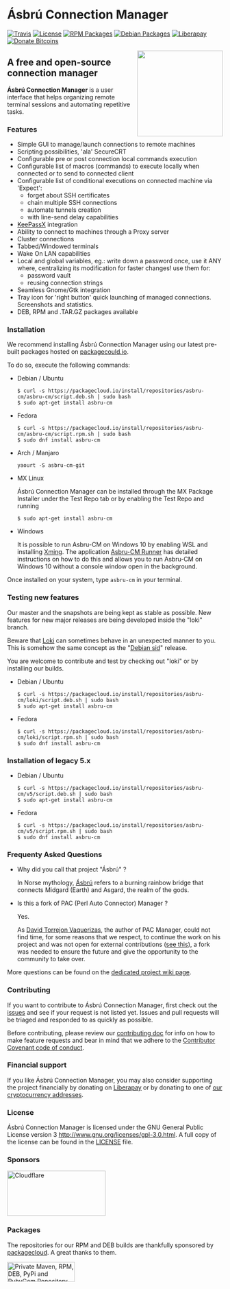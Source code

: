 # Ásbrú Connection Manager

[![Travis][travis-badge]][travis-url]
[![License][license-badge]][license-url]
[![RPM Packages][rpm-badge]][rpm-url]
[![Debian Packages][deb-badge]][deb-url]
[![Liberapay][liberapay-badge]][liberapay-url]
[![Donate Bitcoins][bitcoin-badge]][bitcoin-url]

[<img src="https://www.asbru-cm.net/assets/img/asbru-logo-200.png" align="right" width="200px" height="200px" />](https://asbru-cm.net)

## A free and open-source connection manager

**Ásbrú Connection Manager** is a user interface that helps organizing remote terminal sessions and automating repetitive tasks.

### Features

- Simple GUI to manage/launch connections to remote machines
- Scripting possibilities, 'ala' SecureCRT
- Configurable pre or post connection local commands execution
- Configurable list of macros (commands) to execute locally when connected or to send to connected client
- Configurable list of conditional executions on connected machine via 'Expect':
  - forget about SSH certificates
  - chain multiple SSH connections
  - automate tunnels creation
  - with line-send delay capabilities
- [KeePassX](https://www.keepassx.org/) integration
- Ability to connect to machines through a Proxy server
- Cluster connections
- Tabbed/Windowed terminals
- Wake On LAN capabilities
- Local and global variables, eg.: write down a password once, use it ANY where, centralizing its modification for faster changes! use them for:
  - password vault
  - reusing connection strings
- Seamless Gnome/Gtk integration
- Tray icon for 'right button' quick launching of managed connections. Screenshots and statistics.
- DEB, RPM and .TAR.GZ packages available

### Installation

We recommend installing Ásbrú Connection Manager using our latest pre-built packages hosted on [packagecould.io](https://packagecloud.io/).

To do so, execute the following commands:

- Debian / Ubuntu

  ````
  $ curl -s https://packagecloud.io/install/repositories/asbru-cm/asbru-cm/script.deb.sh | sudo bash
  $ sudo apt-get install asbru-cm
  ````

- Fedora

  ````
  $ curl -s https://packagecloud.io/install/repositories/asbru-cm/asbru-cm/script.rpm.sh | sudo bash
  $ sudo dnf install asbru-cm
  ````

- Arch / Manjaro

  ````
  yaourt -S asbru-cm-git
  ````
  
- MX Linux

  Ásbrú Connection Manager can be installed through the MX Package Installer under the Test Repo tab
  or by enabling the Test Repo and running
  ````
  $ sudo apt-get install asbru-cm
  ````
  
- Windows

  It is possible to run Asbru-CM on Windows 10 by enabling WSL and installing [Xming](http://www.straightrunning.com/XmingNotes/).
  The application [Asbru-CM Runner](https://github.com/SegiH/Asbru-CM-Runner) has detailed instructions on how to do this and allows you to run Asbru-CM on Windows 10 without a console window open in the background.
  
Once installed on your system, type ````asbru-cm```` in your terminal.

### Testing new features

Our master and the snapshots are being kept as stable as possible. New features for new major releases are being developed inside the "loki" branch.

Beware that [Loki](https://en.wikipedia.org/wiki/Loki) can sometimes behave in an unexpected manner to you.  This is somehow the same concept as the "[Debian sid](https://www.debian.org/releases/sid/)" release.

You are welcome to contribute and test by checking out "loki" or by installing our builds.

- Debian / Ubuntu

  ````
  $ curl -s https://packagecloud.io/install/repositories/asbru-cm/loki/script.deb.sh | sudo bash
  $ sudo apt-get install asbru-cm
  ````

- Fedora

  ````
  $ curl -s https://packagecloud.io/install/repositories/asbru-cm/loki/script.rpm.sh | sudo bash
  $ sudo dnf install asbru-cm
  ````


### Installation of legacy 5.x

- Debian / Ubuntu

  ````
  $ curl -s https://packagecloud.io/install/repositories/asbru-cm/v5/script.deb.sh | sudo bash
  $ sudo apt-get install asbru-cm
  ````

- Fedora

  ````
  $ curl -s https://packagecloud.io/install/repositories/asbru-cm/v5/script.rpm.sh | sudo bash
  $ sudo dnf install asbru-cm
  ````


### Frequenty Asked Questions

- Why did you call that project "Ásbrú" ?

  In Norse mythology, [Ásbrú](https://en.wikipedia.org/wiki/Bifr%C3%B6st) refers to a burning rainbow bridge that connects Midgard (Earth) and Asgard, the realm of the gods.

- Is this a fork of PAC (Perl Auto Connector) Manager ?

  Yes.

  As [David Torrejon Vaquerizas](https://github.com/perseo22), the author of PAC Manager, could not find time, for some reasons that we respect, to continue the work on his project and was not open for external contributions ([see this](https://github.com/perseo22/pacmanager/issues/57)), a fork was needed to ensure the future and give the opportunity to the community to take over.

More questions can be found on the [dedicated project wiki page](https://github.com/asbru-cm/asbru-cm/wiki/Frequently-Asked-Questions).

### Contributing

If you want to contribute to Ásbrú Connection Manager, first check out the [issues](https://github.com/asbru-cm/asbru-cm/issues) and see if your request is not listed yet.  Issues and pull requests will be triaged and responded to as quickly as possible.

Before contributing, please review our [contributing doc](https://github.com/asbru-cm/asbru-cm/blob/master/CONTRIBUTING.md) for info on how to make feature requests and bear in mind that we adhere to the [Contributor Covenant code of conduct](https://github.com/asbru-cm/asbru-cm/blob/master/CODE_OF_CONDUCT.md).

### Financial support

If you like Ásbrú Connection Manager, you may also consider supporting the project financially by donating on <a title="Donate Liberapay" href="https://liberapay.com/asbru-cm/donate">Liberapay</a> or by donating to one of <a href="https://docs.asbru-cm.net/Contributing/Financial_Contribution/">our cryptocurrency addresses</a>.

### License

Ásbrú Connection Manager is licensed under the GNU General Public License version 3 <http://www.gnu.org/licenses/gpl-3.0.html>.  A full copy of the license can be found in the [LICENSE](https://github.com/asbru-cm/asbru-cm/blob/master/LICENSE) file.

### Sponsors

<a title="Cloudflare" href="https://cloudflare.com/"><img height="105" width="230" alt="Cloudflare" src="https://www.cloudflare.com/img/logo-web-badges/cf-logo-on-white-bg.svg" /></a>

### Packages

The repositories for our RPM and DEB builds are thankfully sponsored by [packagecloud](https://packagecloud.io/). A great thanks to them.

<a title="Private Maven, RPM, DEB, PyPi and RubyGem Repository" href="https://packagecloud.io/"><img height="46" width="158" alt="Private Maven, RPM, DEB, PyPi and RubyGem Repository" src="https://packagecloud.io/images/packagecloud-badge.png" /></a>

[travis-badge]: https://travis-ci.org/asbru-cm/asbru-cm.svg?branch=master
[travis-url]: https://travis-ci.org/asbru-cm/asbru-cm
[license-badge]: https://img.shields.io/badge/License-GPL--3-blue.svg?style=flat
[license-url]: LICENSE
[deb-badge]: https://img.shields.io/badge/Packages-Debian-blue.svg?style=flat
[deb-url]: https://packagecloud.io/asbru-cm/asbru-cm?filter=debs
[rpm-badge]: https://img.shields.io/badge/Packages-RPM-blue.svg?style=flat
[rpm-url]: https://packagecloud.io/asbru-cm/asbru-cm?filter=rpms
[liberapay-badge]: http://img.shields.io/liberapay/patrons/asbru-cm.svg?logo=liberapay
[liberapay-url]: https://liberapay.com/asbru-cm/donate
[bitcoin-badge]: https://img.shields.io/badge/bitcoin-19ZsvCafwRCwQSPcvfzgyiHD3Viptb4F45-D28138.svg?style=flat-square
[bitcoin-url]: https://blockchain.info/address/19ZsvCafwRCwQSPcvfzgyiHD3Viptb4F45

